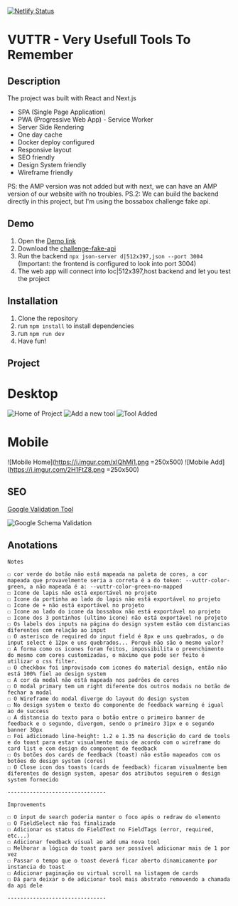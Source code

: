 [![Netlify Status](https://api.netlify.com/api/v1/badges/d704d950-13be-4148-9e05-2707e4370156/deploy-status)](https://app.netlify.com/sites/relaxed-khorana-454801/deploys)

# VUTTR - Very Usefull Tools To Remember

## Description

The project was built with React and Next.js

- SPA (Single Page Application)
- PWA (Progressive Web App) - Service Worker
- Server Side Rendering
- One day cache
- Docker deploy configured
- Responsive layout
- SEO friendly
- Design System friendly
- Wireframe friendly

PS: the AMP version was not added but with next, we can have an AMP version of our website with no troubles.
PS.2: We can build the backend directly in this project, but I'm using the bossabox challenge fake api.

## Demo

1. Open the [Demo link](https://relaxed-khorana-454801.netlify.app/)
1. Download the [challenge-fake-api](https://gitlab.com/bossabox/challenge-fake-api/tree/master)
1. Run the backend `npx json-server d|512x397,json --port 3004` (Important: the frontend is configured to look into port 3004)
1. The web app will connect into loc|512x397,host backend and let you test the project

## Installation

1. Clone the repository
1. run `npm install` to install dependencies
1. run `npm run dev`
1. Have fun!

## Project

# Desktop

![Home of Project](https://i.imgur.com/3MGPOp9.png)
![Add a new tool](https://i.imgur.com/eDi2jdJ.png)
![Tool Added](https://i.imgur.com/UgXTAqP.png)

# Mobile

![Mobile Home](https://i.imgur.com/xIQhMi1.png =250x500)
![Mobile Add](https://i.imgur.com/2H1FtZ8.png =250x500)

## SEO

[Google Validation Tool](https://search.google.com/test/rich-results?utm_campaign=sdtt&utm_medium=code&id=oMInlreNz0CgFCTaAFlomA)

![Google Schema Validation](https://i.imgur.com/5Gc0jXf.png)

## Anotations

```
Notes

☐ cor verde do botão não está mapeada na paleta de cores, a cor mapeada que provavelmente seria a correta é a do token: --vuttr-color-green, a não mapeada é a: --vuttr-color-green-no-mapped
☐ Icone de lapis não está exportável no projeto
☐ Icone da portinha ao lado do lapis não está exportável no projeto
☐ Icone de + não está exportável no projeto
☐ Icone ao lado do icone da bossabox não está exportável no projeto
☐ Icone dos 3 pontinhos (ultimo icone) não está exportável no projeto
☐ Os labels dos inputs na página do design system estão com distancias diferentes com relação ao input
☐ O asterisco de required do input field é 8px e uns quebrados, o do input select é 12px e uns quebrados... Porquê não são o mesmo valor?
☐ A forma como os icones foram feitos, impossibilita o preenchimento do mesmo com cores customizadas, o máximo que pode ser feito é utilizar o css filter.
☐ O checkbox foi improvisado com icones do material design, então não está 100% fiel ao design system
☐ A cor da modal não está mapeada nos padrões de cores
☐ O modal primary tem um right diferente dos outros modais no botão de fechar a modal
☐ O Wireframe do modal diverge do layout do design system
☐ No design system o texto do componente de feedback warning é igual ao de success
☐ A distancia do texto para o botão entre o primeiro banner de feedback e o segundo, divergem, sendo o primeiro 31px e o segundo banner 30px
☐ Foi adicionado line-height: 1.2 e 1.35 na descrição do card de tools e do toast para estar visualmente mais de acordo com o wireframe do card list e com design do component de feedback
☐ Os botões dos cards de feedback (toast) não estão mapeados com os botões do design system (cores)
☐ O Close icon dos toasts (cards de feedback) ficaram visualmente bem diferentes do design system, apesar dos atributos seguirem o design system fornecido

-------------------------------

Improvements

☐ O input de search poderia manter o foco após o redraw do elemento
☐ O FieldSelect não foi finalizado
☐ Adicionar os status do FieldText no FieldTags (error, required, etc...)
☐ Adicionar feedback visual ao add uma nova tool
☐ Melhorar a lógica do toast para ser possível adicionar mais de 1 por vez
☐ Passar o tempo que o toast deverá ficar aberto dinamicamente por instancia do toast
☐ Adicionar paginação ou virtual scroll na listagem de cards
☐ Dá para deixar o de adicionar tool mais abstrato removendo a chamada da api dele

-------------------------------
```
